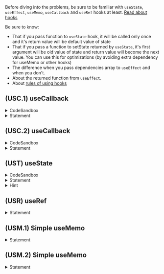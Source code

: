Before diving into the problems, be sure to be familiar with `useState`, `useEffect`, `useMemo`, `useCallback` and `useRef` hooks at least. [Read about hooks](https://reactjs.org/docs/hooks-overview.html)

Be sure to know:
* That if you pass function to `useState` hook, it will be called only once and it's return value will be default value of state 
* That if you pass a function to setState returned by `useState`,  it's first argument will be old value of state and return value will become the next value. You can use this for optimizations (by avoiding extra dependency for useMemo or other hooks)
* The difference when you pass dependencies array to `useEffect` and when you don't.
* About the returned function from `useEffect`.
* About [rules of using hooks](https://reactjs.org/docs/hooks-rules.html)



## (USC.1) useCallback
<details>
  <summary>CodeSandbox</summary>

https://codesandbox.io/s/usc1-8gg34?file=/src/hook.ts
</details>

<details>
  <summary>Statement</summary>

Write custom hook without using `useCallback` which behaves exactly like `useCallback`.
</details>


## (USC.2) useCallback
<details>
  <summary>CodeSandbox</summary>

https://codesandbox.io/s/usc2-892uq?file=/src/hook.ts
</details>

<details>
  <summary>Statement</summary>

Write custom hook that accepts a function `fn` and:  
🔹 Returns a function `outFn`, which guaranteedly is not changed on re-renders  
🔹 `outFn` should behave exactly like `fn`  
🔸 Do not use `useCallback` hook


In other words, you are required to write custom hook similar to `useCallback` which does not need dependencies array and has same (or even better) performance benefits.
</details>


## (UST) useState
<details>
  <summary>CodeSandbox</summary>

https://codesandbox.io/s/ust-u1e00?file=/src/hook.ts
</details>

<details>
  <summary>Statement</summary>

Write custom hook without using `useState` nor `useReducer` which behaves exactly like `useState`.
Be sure that:  
🔹 It can accept default value as well as a function which returns default value  
🔹 Second element of returned array (`setState`) can accept new value as well as function that receives old value and returns new value 
🔹 Make sure that `setState` stays the same function and is not changed on re-renders
</details>


<details>
  <summary>Hint</summary>

We provide `useForceUpdate` custom hook as a helper for re-rendering.

```ts
const useForceUpdate = () => {
    const [, forceUpdate] = useReducer(x => x + 1, 0);
    return forceUpdate;
}
```
</details>


## (USR) useRef
<!-- <details>
  <summary>CodeSandbox</summary>


</details> -->

<details>
  <summary>Statement</summary>

Write custom hook without using `useRef` which behaves exactly like `useRef`.
</details>


## (USM.1) Simple useMemo
<!-- <details>
  <summary>CodeSandbox</summary>


</details> -->

<details>
  <summary>Statement</summary>

Write custom hook without using neither `useMemo` nor `useCallback` which behaves exactly like `useMemo`.
</details>

## (USM.2) Simple useMemo
<!-- <details>
  <summary>CodeSandbox</summary>


</details> -->

<details>
  <summary>Statement</summary>

Write higher order function which:  
🔹 Accepts function `compareFn` as a sole parameter.  
  `compareFn` itselft accepts two arrays as parameters and returns a boolean - whether every element of arrays on same indixes are equal or not. It can use simple shallow equality, deep equality or even custom. The implementation of `compareFn` is not imporant for us anyway.  
🔹 Returns custom hook which behaves like `useMemo` with the difference that the equality of old and new dependencies must be checked by `compareFn` function.  
🔹 Does not use neither `useMemo` nor `useCallback`
</details>
